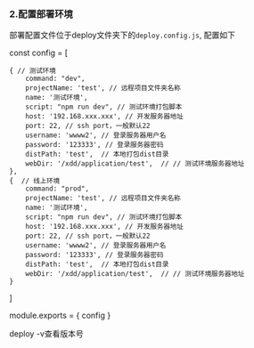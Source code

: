### 2.配置部署环境
部署配置文件位于deploy文件夹下的`deploy.config.js`,
配置如下

const config = [
    
    { // 测试环境
        command: "dev",
        projectName: 'test', // 远程项目文件夹名称
        name: '测试环境',
        script: "npm run dev", // 测试环境打包脚本
        host: '192.168.xxx.xxx', // 开发服务器地址
        port: 22, // ssh port，一般默认22
        username: 'wwww2', // 登录服务器用户名
        password: '123333', // 登录服务器密码
        distPath: 'test',  // 本地打包dist目录
        webDir: '/xdd/application/test',  // // 测试环境服务器地址
    },
    {  // 线上环境
        command: "prod",
        projectName: 'test', // 远程项目文件夹名称
        name: '测试环境',
        script: "npm run dev", // 测试环境打包脚本
        host: '192.168.xxx.xxx', // 开发服务器地址
        port: 22, // ssh port，一般默认22
        username: 'wwww2', // 登录服务器用户名
        password: '123333', // 登录服务器密码
        distPath: 'test',  // 本地打包dist目录
        webDir: '/xdd/application/test',  // // 测试环境服务器地址
    }
]

module.exports = {
  config
}

deploy -v查看版本号